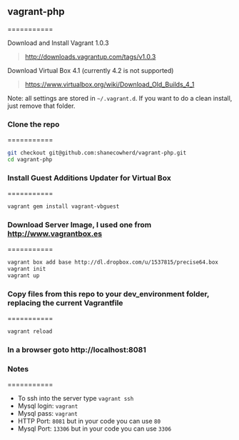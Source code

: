 ## vagrant-php
===========

Download and Install Vagrant 1.0.3
> http://downloads.vagrantup.com/tags/v1.0.3

Download Virtual Box 4.1 (currently 4.2 is not supported)
> https://www.virtualbox.org/wiki/Download_Old_Builds_4_1

Note: all settings are stored in ``` ~/.vagrant.d ```. If you want to do a clean install, just remove that folder.

### Clone the repo
===========
```bash
git checkout git@github.com:shanecowherd/vagrant-php.git
cd vagrant-php
```

### Install Guest Additions Updater for Virtual Box
===========
```bash
vagrant gem install vagrant-vbguest
```

### Download Server Image, I used one from http://www.vagrantbox.es
===========
```bash
vagrant box add base http://dl.dropbox.com/u/1537815/precise64.box
vagrant init
vagrant up
```

### Copy files from this repo to your dev_environment folder, replacing the current Vagrantfile
===========
```bash
vagrant reload
```

### In a browser goto http://localhost:8081

### Notes
===========
* To ssh into the server type ```vagrant ssh```
* Mysql login: ```vagrant```
* Mysql pass: ```vagrant```
* HTTP Port: ```8081``` but in your code you can use ```80```
* Mysql Port: ```13306``` but in your code you can use ```3306```
